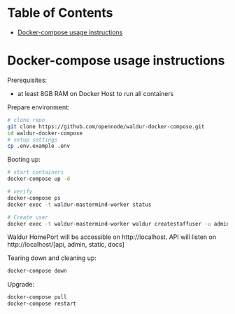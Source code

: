 Table of Contents
=================

   * [Docker-compose usage instructions](#docker-compose-usage-instructions)

# Docker-compose usage instructions

Prerequisites:
* at least 8GB RAM on Docker Host to run all containers

Prepare environment:
```bash
# clone repo
git clone https://github.com/opennode/waldur-docker-compose.git
cd waldur-docker-compose
# setup settings
cp .env.example .env
```

Booting up:
```bash
# start containers
docker-compose up -d

# verify
docker-compose ps
docker exec -t waldur-mastermind-worker status

# Create user
docker exec -t waldur-mastermind-worker waldur createstaffuser -u admin -p password -e admin@example.com
```

Waldur HomePort will be accessible on http://localhost. API will listen on http://localhost/[api, admin, static, docs]

Tearing down and cleaning up:
```bash
docker-compose down
```

Upgrade:
```bash
docker-compose pull
docker-compose restart
```
